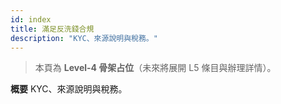 ```yaml
---
id: index
title: 滿足反洗錢合規
description: "KYC、來源說明與稅務。"
---
```


> 本頁為 **Level-4 骨架占位**（未來將展開 L5 條目與辦理詳情）。

**概要**
KYC、來源說明與稅務。
